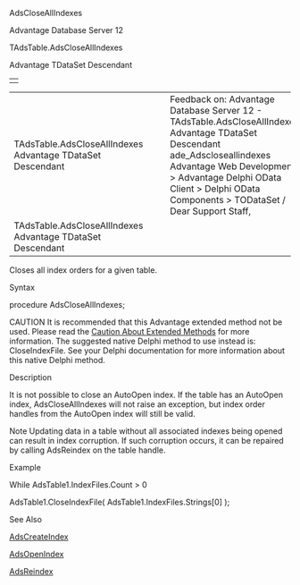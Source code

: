 AdsCloseAllIndexes




Advantage Database Server 12  

TAdsTable.AdsCloseAllIndexes

Advantage TDataSet Descendant

|  |
| --- |
|  |

|  |  |  |  |  |
| --- | --- | --- | --- | --- |
| TAdsTable.AdsCloseAllIndexes  Advantage TDataSet Descendant |  |  | Feedback on: Advantage Database Server 12 - TAdsTable.AdsCloseAllIndexes Advantage TDataSet Descendant ade\_Adscloseallindexes Advantage Web Development > Advantage Delphi OData Client > Delphi OData Components > TODataSet / Dear Support Staff, |  |
| TAdsTable.AdsCloseAllIndexes  Advantage TDataSet Descendant |  |  |  |  |

Closes all index orders for a given table.

Syntax

procedure AdsCloseAllIndexes;

CAUTION It is recommended that this Advantage extended method not be used. Please read the [Caution About Extended Methods](ade_caution_about_extended_methods.htm) for more information. The suggested native Delphi method to use instead is: CloseIndexFile. See your Delphi documentation for more information about this native Delphi method.

Description

It is not possible to close an AutoOpen index. If the table has an AutoOpen index, AdsCloseAllIndexes will not raise an exception, but index order handles from the AutoOpen index will still be valid.

Note Updating data in a table without all associated indexes being opened can result in index corruption. If such corruption occurs, it can be repaired by calling AdsReindex on the table handle.

Example

While AdsTable1.IndexFiles.Count > 0

AdsTable1.CloseIndexFile( AdsTable1.IndexFiles.Strings[0] );

See Also

[AdsCreateIndex](ade_adscreateindex.htm)

[AdsOpenIndex](ade_adsopenindex.htm)

[AdsReindex](ade_adsreindex.htm)
